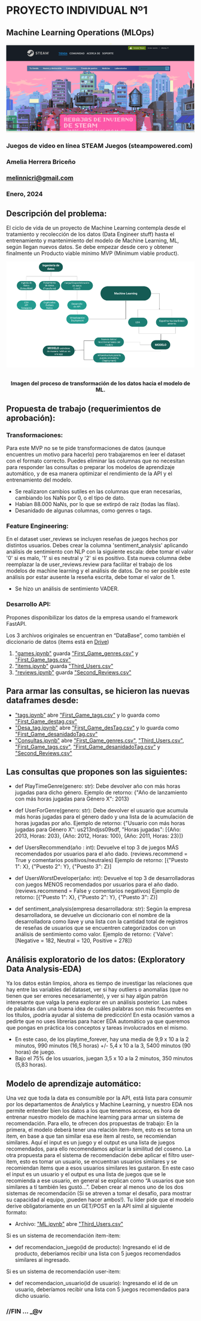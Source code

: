 # PROYECTO INDIVIDUAL Nº1
## Machine Learning Operations (MLOps)

<p align="center"><img src="https://github.com/melinnicri/1erProyecto/blob/main/images/Steam.png"></p>


### Juegos de video en línea STEAM Juegos (steampowered.com)

### Amelia Herrera Briceño
### melinnicri@gmail.com
### Enero, 2024



## Descripción del problema: 
El ciclo de vida de un proyecto de Machine Learning contempla desde el tratamiento y recolección de los datos (Data Engineer stuff) hasta el entrenamiento y mantenimiento del modelo de Machine Learning, ML, según llegan nuevos datos.
Se debe empezar desde cero y obtener finalmente un Producto viable mínimo MVP (Minimum viable product).



<p align="center"><img src="https://github.com/melinnicri/1erProyecto/blob/main/images/DiagramaConceptualDelFlujoDeProcesos.png"></p>
<p align="center"><br/><b>Imagen del proceso de transformación de los datos hacia el modelo de ML.</b></span></p>


## Propuesta de trabajo (requerimientos de aprobación):
### Transformaciones:
Para este MVP no se te pide transformaciones de datos (aunque encuentres un motivo para hacerlo) pero trabajaremos en leer el dataset con el formato correcto. Puedes eliminar las columnas que no necesitan para responder las consultas o preparar los modelos de aprendizaje automático, y de esa manera optimizar el rendimiento de la API y el entrenamiento del modelo.

- Se realizaron cambios sutiles en las columnas que eran necesarias, cambiando los NaNs por 0, o el tipo de dato.
- Habían 88.000 NaNs, por lo que se extirpó de raíz (todas las filas).
- Desanidado de algunas columnas, como genres o tags.

### Feature Engineering:
En el dataset user_reviews se incluyen reseñas de juegos hechos por distintos usuarios. Debes crear la columna 'sentiment_analysis' aplicando análisis de sentimiento con NLP con la siguiente escala: debe tomar el valor '0' si es malo, '1' si es neutral y '2' si es positivo. Esta nueva columna debe reemplazar la de user_reviews.review para facilitar el trabajo de los modelos de machine learning y el análisis de datos. De no ser posible este análisis por estar ausente la reseña escrita, debe tomar el valor de 1.

- Se hizo un análisis de sentimiento VADER.

### Desarrollo API:
Propones disponibilizar los datos de la empresa usando el framework FastAPI.

Los 3 archivos originales se encuentran en “DataBase”, como también el diccionario de datos (items está en [Drive](https://drive.google.com/file/d/1RjeZFwJ00dQ1Kt99STR8KOYtnTTyVqkj/view?usp=drive_link))
1) ["games.ipynb"](https://github.com/melinnicri/1erProyecto/blob/main/games.ipynb) guarda ["First_Game_genres.csv"](https://github.com/melinnicri/1erProyecto/blob/main/First_Game_genres.csv) y ["First_Game_tags.csv"](https://github.com/melinnicri/1erProyecto/blob/main/First_Game_tags.csv)
2) ["items.ipynb"](https://github.com/melinnicri/1erProyecto/blob/main/items.ipynb) guarda ["Third_Users.csv"](https://drive.google.com/drive/folders/1by8sjGzQGZSmVgVA7kMcuJH0QTlOE2kt?usp=drive_link)
3) ["reviews.ipynb"](https://github.com/melinnicri/1erProyecto/blob/main/reviews.ipynb) guarda ["Second_Reviews.csv"](https://github.com/melinnicri/1erProyecto/blob/main/Second_Reviews.csv)

## Para armar las consultas, se hicieron las nuevas dataframes desde:
- ["tags.ipynb"](https://github.com/melinnicri/1erProyecto/blob/main/tags.ipynb) abre ["First_Game_tags.csv"](https://github.com/melinnicri/1erProyecto/blob/main/First_Game_tags.csv) y lo guarda como ["First_Game_destag.csv"](https://github.com/melinnicri/1erProyecto/blob/main/First_Game_desTag.csv)
- ["Desa_tag.ipynb"](https://github.com/melinnicri/1erProyecto/blob/main/Desa_tag.ipynb) abre ["First_Game_desTag.csv"](https://github.com/melinnicri/1erProyecto/blob/main/First_Game_desTag.csv) y lo guarda como ["First_Game_desanidadoTag.csv"](https://github.com/melinnicri/1erProyecto/blob/main/First_Game_desanidadoTag.csv)
- ["Consultas.ipynb"](https://github.com/melinnicri/1erProyecto/blob/main/Consultas.ipynb) abre ["First_Game_genres.csv"](https://github.com/melinnicri/1erProyecto/blob/main/First_Game_genres.csv), ["Third_Users.csv"](https://drive.google.com/drive/folders/1by8sjGzQGZSmVgVA7kMcuJH0QTlOE2kt?usp=drive_link), ["First_Game_tags.csv"](https://github.com/melinnicri/1erProyecto/blob/main/First_Game_tags.csv), ["First_Game_desanidadoTag.csv"](https://github.com/melinnicri/1erProyecto/blob/main/First_Game_desanidadoTag.csv) y ["Second_Reviews.csv"](https://github.com/melinnicri/1erProyecto/blob/main/Second_Reviews.csv)

## Las consultas que propones son las siguientes:
- def PlayTimeGenre(genero: str): Debe devolver año con más horas jugadas para dicho género.
Ejemplo de retorno: {"Año de lanzamiento con más horas jugadas para Género X": 2013}

- def UserForGenre(genero: str): Debe devolver el usuario que acumula más horas jugadas para el género dado y una lista de la acumulación de horas jugadas por año.
Ejemplo de retorno: {"Usuario con más horas jugadas para Género X": us213ndjss09sdf, "Horas jugadas": [{Año: 2013, Horas: 203}, {Año: 2012, Horas: 100}, {Año: 2011, Horas: 23}]}

- def UsersRecommend(año : int): Devuelve el top 3 de juegos MÁS recomendados por usuarios para el año dado. (reviews.recommend = True y comentarios positivos/neutrales)
Ejemplo de retorno: [{"Puesto 1": X}, {"Puesto 2": Y}, {"Puesto 3": Z}]

- def UsersWorstDeveloper(año: int): Devuelve el top 3 de desarrolladoras con juegos MENOS recomendados por usuarios para el año dado. (reviews.recommend = False y comentarios negativos)
Ejemplo de retorno: [{"Puesto 1": X}, {"Puesto 2": Y}, {"Puesto 3": Z}]

- def sentiment_analysis(empresa desarrolladora: str): Según la empresa desarrolladora, se devuelve un diccionario con el nombre de la desarrolladora como llave y una lista con la cantidad total de registros de reseñas de usuarios que se encuentren categorizados con un análisis de sentimiento como valor.
Ejemplo de retorno: {'Valve': [Negative = 182, Neutral = 120, Positive = 278]}

## Análisis exploratorio de los datos: (Exploratory Data Analysis-EDA)
Ya los datos están limpios, ahora es tiempo de investigar las relaciones que hay entre las variables del dataset, ver si hay outliers o anomalías (que no tienen que ser errores necesariamente), y ver si hay algún patrón interesante que valga la pena explorar en un análisis posterior. Las nubes de palabras dan una buena idea de cuáles palabras son más frecuentes en los títulos, ¡podría ayudar al sistema de predicción! En esta ocasión vamos a pedirte que no uses librerías para hacer EDA automático ya que queremos que pongas en práctica los conceptos y tareas involucrados en el mismo.

- En este caso, de los playtime_forever, hay una media de 9,9 x 10 a la 2 minutos, 990 minutos (16,5 horas) +/- 5,4 x 10 a la 3, 5400 minutos (90 horas) de juego.
- Bajo el 75% de los usuarios, juegan 3,5 x 10 a la 2 minutos, 350 minutos (5,83 horas).

## Modelo de aprendizaje automático:
Una vez que toda la data es consumible por la API, está lista para consumir por los departamentos de Analytics y Machine Learning, y nuestro EDA nos permite entender bien los datos a los que tenemos acceso, es hora de entrenar nuestro modelo de machine learning para armar un sistema de recomendación. Para ello, te ofrecen dos propuestas de trabajo: En la primera, el modelo deberá tener una relación ítem-ítem, esto es se toma un item, en base a que tan similar esa ese ítem al resto, se recomiendan similares. Aquí el input es un juego y el output es una lista de juegos recomendados, para ello recomendamos aplicar la similitud del coseno. La otra propuesta para el sistema de recomendación debe aplicar el filtro user-item, esto es tomar un usuario, se encuentran usuarios similares y se recomiendan ítems que a esos usuarios similares les gustaron. En este caso el input es un usuario y el output es una lista de juegos que se le recomienda a ese usuario, en general se explican como “A usuarios que son similares a tí también les gustó…”. Deben crear al menos uno de los dos sistemas de recomendación (Si se atreven a tomar el desafío, para mostrar su capacidad al equipo, ¡pueden hacer ambos!). Tu líder pide que el modelo derive obligatoriamente en un GET/POST en la API símil al siguiente formato:

- Archivo: ["ML.ipynb"](https://github.com/melinnicri/1erProyecto/blob/main/ML.ipynb) abre ["Third_Users.csv"](https://drive.google.com/drive/folders/1by8sjGzQGZSmVgVA7kMcuJH0QTlOE2kt?usp=drive_link)

Si es un sistema de recomendación item-item:
- def recomendacion_juego(id de producto): Ingresando el id de producto, deberíamos recibir una lista con 5 juegos recomendados similares al ingresado. 

Si es un sistema de recomendación user-item:
- def recomendacion_usuario(id de usuario): Ingresando el id de un usuario, deberíamos recibir una lista con 5 juegos recomendados para dicho usuario.
### //FIN … _@v ###
